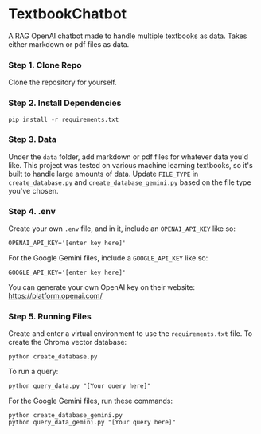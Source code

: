 # TextbookChatbot
A RAG OpenAI chatbot made to handle multiple textbooks as data. Takes either markdown or pdf files as data. 

### Step 1. Clone Repo
Clone the repository for yourself. 
### Step 2. Install Dependencies
```
pip install -r requirements.txt
```
### Step 3. Data
Under the ```data``` folder, add markdown or pdf files for whatever data you'd like. This project was tested on various machine learning textbooks, so it's built to handle large amounts of data. Update ```FILE_TYPE``` in ```create_database.py``` and ```create_database_gemini.py``` based on the file type you've chosen. 
### Step 4. .env
Create your own ```.env``` file, and in it, include an ```OPENAI_API_KEY``` like so: 
```
OPENAI_API_KEY='[enter key here]'
```
For the Google Gemini files, include a ```GOOGLE_API_KEY``` like so:
```
GOOGLE_API_KEY='[enter key here]'
```
You can generate your own OpenAI key on their website: https://platform.openai.com/ 
### Step 5. Running Files
Create and enter a virtual environment to use the ```requirements.txt``` file. 
To create the Chroma vector database: 
```
python create_database.py
```
To run a query: 
```
python query_data.py "[Your query here]"
```
For the Google Gemini files, run these commands:
```
python create_database_gemini.py
python query_data_gemini.py "[Your query here]"
```